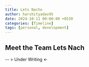 ```yaml
---
title: Lets Nacho
author: harshityadav95
date: 2024-10-11 00:00:00 +0530
categories: [Timeline]
tags: [personal, development]
---
```


## Meet the Team Lets Nach

-- > Under Writing <- 
